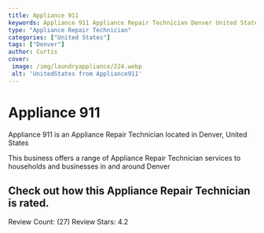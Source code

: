 ```yaml
---
title: Appliance 911
keywords: Appliance 911 Appliance Repair Technician Denver United States 
type: "Appliance Repair Technician"
categories: ["United States"]
tags: ["Denver"]
author: Curtis
cover:
 image: /img/laundryappliance/224.webp
 alt: 'UnitedStates from Appliance911'
---
```


# Appliance 911
Appliance 911 is an Appliance Repair Technician located in Denver, United States

This business offers a range of Appliance Repair Technician services to households and businesses in and around Denver

## Check out how this Appliance Repair Technician is rated.
Review Count: (27)
Review Stars: 4.2
